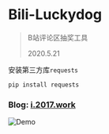 # Bili-Luckydog

> B站评论区抽奖工具
>
> 2020.5.21

安装第三方库`requests`
```shell
pip install requests
```

### Blog: [i.2017.work](https://i.2017.work)

  

![Demo](https://i.2017.work/2020/05/22/Bili-Luckydog/Bili-Luckdog.gif)
